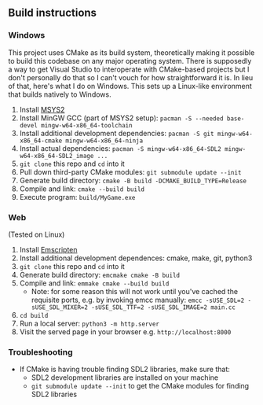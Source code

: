 ## Build instructions

### Windows

This project uses CMake as its build system, theoretically making it possible
to build this codebase on any major operating system. There is supposedly a way
to get Visual Studio to interoperate with CMake-based projects but I don't
personally do that so I can't vouch for how straightforward it is. In lieu of
that, here's what I do on Windows. This sets up a Linux-like environment that
builds natively to Windows.

1. Install [MSYS2](https://www.msys2.org/)
1. Install MinGW GCC (part of MSYS2 setup): `pacman -S --needed base-devel mingw-w64-x86_64-toolchain`
1. Install additional development dependencies: `pacman -S git mingw-w64-x86_64-cmake mingw-w64-x86_64-ninja`
1. Install actual dependencies: `pacman -S mingw-w64-x86_64-SDL2 mingw-w64-x86_64-SDL2_image ...`
1. `git clone` this repo and `cd` into it
1. Pull down third-party CMake modules: `git submodule update --init`
1. Generate build directory: `cmake -B build -DCMAKE_BUILD_TYPE=Release`
1. Compile and link: `cmake --build build`
1. Execute program: `build/MyGame.exe`

### Web

(Tested on Linux)

1. Install [Emscripten](https://emscripten.org/docs/getting_started/downloads.html)
1. Install additional development dependences: cmake, make, git, python3
1. `git clone` this repo and `cd` into it
1. Generate build directory: `emcmake cmake -B build`
1. Compile and link: `emmake cmake --build build`
    - Note: for some reason this will not work until you've cached the requisite ports, e.g. by invoking emcc manually: `emcc -sUSE_SDL=2 -sUSE_SDL_MIXER=2 -sUSE_SDL_TTF=2 -sUSE_SDL_IMAGE=2 main.cc`
1. `cd build`
1. Run a local server: `python3 -m http.server`
1. Visit the served page in your browser e.g. `http://localhost:8000`

### Troubleshooting

- If CMake is having trouble finding SDL2 libraries, make sure that:
    - SDL2 development libraries are installed on your machine
    - `git submodule update --init` to get the CMake modules for finding SDL2 libraries
